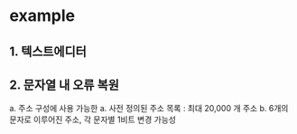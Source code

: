 # example
## 1. 텍스트에디터
## 2. 문자열 내 오류 복원 
a. 주소 구성에 사용 가능한 
a. 사전 정의된 주소 목록 : 최대 20,000 개 주소
b. 6개의 문자로 이루어진 주소, 각 문자별 1비트 변경 가능성

